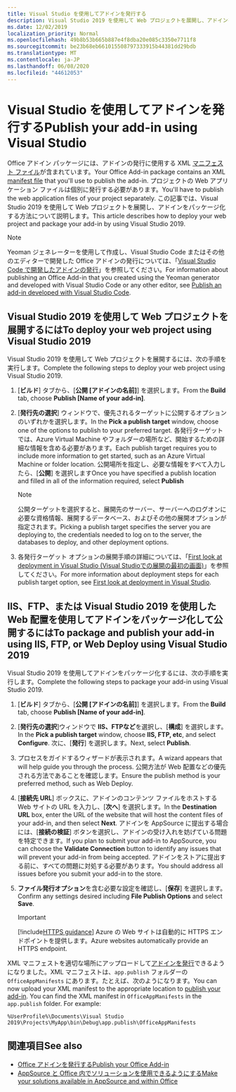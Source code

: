 ```yaml
---
title: Visual Studio を使用してアドインを発行する
description: Visual Studio 2019 を使用して Web プロジェクトを展開し、アドインをパッケージ化する方法。
ms.date: 12/02/2019
localization_priority: Normal
ms.openlocfilehash: 49b8b53b665b887e4f8dba20e085c3350e7711f8
ms.sourcegitcommit: be23b68eb661015508797333915b44381dd29bdb
ms.translationtype: MT
ms.contentlocale: ja-JP
ms.lasthandoff: 06/08/2020
ms.locfileid: "44612053"
---
```

# <a name="publish-your-add-in-using-visual-studio"></a><span data-ttu-id="71139-103">Visual Studio を使用してアドインを発行する</span><span class="sxs-lookup"><span data-stu-id="71139-103">Publish your add-in using Visual Studio</span></span>

<span data-ttu-id="71139-104">Office アドイン パッケージには、アドインの発行に使用する XML [マニフェスト ファイル](../develop/add-in-manifests.md)が含まれています。</span><span class="sxs-lookup"><span data-stu-id="71139-104">Your Office Add-in package contains an XML [manifest file](../develop/add-in-manifests.md) that you'll use to publish the add-in.</span></span> <span data-ttu-id="71139-105">プロジェクトの Web アプリケーション ファイルは個別に発行する必要があります。</span><span class="sxs-lookup"><span data-stu-id="71139-105">You'll have to publish the web application files of your project separately.</span></span> <span data-ttu-id="71139-106">この記事では、Visual Studio 2019 を使用して Web プロジェクトを展開し、アドインをパッケージ化する方法について説明します。</span><span class="sxs-lookup"><span data-stu-id="71139-106">This article describes how to deploy your web project and package your add-in by using Visual Studio 2019.</span></span>

> [!NOTE]
> <span data-ttu-id="71139-107">Yeoman ジェネレーターを使用して作成し、Visual Studio Code またはその他のエディターで開発した Office アドインの発行については、「[Visual Studio Code で開発したアドインの発行](publish-add-in-vs-code.md)」を参照してください。</span><span class="sxs-lookup"><span data-stu-id="71139-107">For information about publishing an Office Add-in that you created using the Yeoman generator and developed with Visual Studio Code or any other editor, see [Publish an add-in developed with Visual Studio Code](publish-add-in-vs-code.md).</span></span>

## <a name="to-deploy-your-web-project-using-visual-studio-2019"></a><span data-ttu-id="71139-108">Visual Studio 2019 を使用して Web プロジェクトを展開するには</span><span class="sxs-lookup"><span data-stu-id="71139-108">To deploy your web project using Visual Studio 2019</span></span>

<span data-ttu-id="71139-109">Visual Studio 2019 を使用して Web プロジェクトを展開するには、次の手順を実行します。</span><span class="sxs-lookup"><span data-stu-id="71139-109">Complete the following steps to deploy your web project using Visual Studio 2019.</span></span>

1. <span data-ttu-id="71139-110">[**ビルド**] タブから、[**公開 [アドインの名前]**] を選択します。</span><span class="sxs-lookup"><span data-stu-id="71139-110">From the **Build** tab, choose **Publish [Name of your add-in]**.</span></span>

2. <span data-ttu-id="71139-111">[**発行先の選択**] ウィンドウで、優先されるターゲットに公開するオプションのいずれかを選択します。</span><span class="sxs-lookup"><span data-stu-id="71139-111">In the **Pick a publish target** window, choose one of the options to publish to your preferred target.</span></span> <span data-ttu-id="71139-112">各発行ターゲットでは、Azure Virtual Machine やフォルダーの場所など、開始するための詳細な情報を含める必要があります。</span><span class="sxs-lookup"><span data-stu-id="71139-112">Each publish target requires you to include more information to get started, such as an Azure Virtual Machine or folder location.</span></span> <span data-ttu-id="71139-113">公開場所を指定し、必要な情報をすべて入力したら、[**公開**] を選択します</span><span class="sxs-lookup"><span data-stu-id="71139-113">Once you have specified a publish location and filled in all of the information required, select **Publish**</span></span>

    > [!NOTE]
    > <span data-ttu-id="71139-114">公開ターゲットを選択すると、展開先のサーバー、サーバーへのログオンに必要な資格情報、展開するデータベース、およびその他の展開オプションが指定されます。</span><span class="sxs-lookup"><span data-stu-id="71139-114">Picking a publish target specifies the server you are deploying to, the credentials needed to log on to the server, the databases to deploy, and other deployment options.</span></span>

3. <span data-ttu-id="71139-115">各発行ターゲット オプションの展開手順の詳細については、「[First look at deployment in Visual Studio (Visual Studioでの展開の最初の画面)](/visualstudio/deployment/deploying-applications-services-and-components?view=vs-2019)」を参照してください。</span><span class="sxs-lookup"><span data-stu-id="71139-115">For more information about deployment steps for each publish target option, see [First look at deployment in Visual Studio](/visualstudio/deployment/deploying-applications-services-and-components?view=vs-2019).</span></span>

## <a name="to-package-and-publish-your-add-in-using-iis-ftp-or-web-deploy-using-visual-studio-2019"></a><span data-ttu-id="71139-116">IIS、FTP、または Visual Studio 2019 を使用したWeb 配置を使用してアドインをパッケージ化して公開するには</span><span class="sxs-lookup"><span data-stu-id="71139-116">To package and publish your add-in using IIS, FTP, or Web Deploy using Visual Studio 2019</span></span>

<span data-ttu-id="71139-117">Visual Studio 2019 を使用してアドインをパッケージ化するには、次の手順を実行します。</span><span class="sxs-lookup"><span data-stu-id="71139-117">Complete the following steps to package your add-in using Visual Studio 2019.</span></span>

1. <span data-ttu-id="71139-118">[**ビルド**] タブから、[**公開 [アドインの名前]**] を選択します。</span><span class="sxs-lookup"><span data-stu-id="71139-118">From the **Build** tab, choose **Publish [Name of your add-in]**.</span></span>
2. <span data-ttu-id="71139-119">[**発行先の選択**]ウィンドウで **IIS、FTPなど**を選択し、[**構成**] を選択します。</span><span class="sxs-lookup"><span data-stu-id="71139-119">In the **Pick a publish target** window, choose **IIS, FTP, etc**, and select **Configure**.</span></span> <span data-ttu-id="71139-120">次に、[**発行**] を選択します。</span><span class="sxs-lookup"><span data-stu-id="71139-120">Next, select **Publish**.</span></span>
3. <span data-ttu-id="71139-121">プロセスをガイドするウィザードが表示されます。</span><span class="sxs-lookup"><span data-stu-id="71139-121">A wizard appears that will help guide you through the process.</span></span> <span data-ttu-id="71139-122">公開方法が Web 配置などの優先される方法であることを確認します。</span><span class="sxs-lookup"><span data-stu-id="71139-122">Ensure the publish method is your preferred method, such as Web Deploy.</span></span>
4. <span data-ttu-id="71139-123">[**接続先 URL**] ボックスに、アドインのコンテンツ ファイルをホストする Web サイトの URL を入力し、[**次へ**] を選択します。</span><span class="sxs-lookup"><span data-stu-id="71139-123">In the **Destination URL** box, enter the URL of the website that will host the content files of your add-in, and then select **Next**.</span></span> <span data-ttu-id="71139-124">アドインを AppSource に提出する場合には、[**接続の検証**] ボタンを選択し、アドインの受け入れを妨げている問題を特定できます。</span><span class="sxs-lookup"><span data-stu-id="71139-124">If you plan to submit your add-in to AppSource, you can choose the **Validate Connection** button to identify any issues that will prevent your add-in from being accepted.</span></span> <span data-ttu-id="71139-125">アドインをストアに提出する前に、すべての問題に対処する必要があります。</span><span class="sxs-lookup"><span data-stu-id="71139-125">You should address all issues before you submit your add-in to the store.</span></span>
5. <span data-ttu-id="71139-126">**ファイル発行オプション**を含む必要な設定を確認し、[**保存**] を選択します。</span><span class="sxs-lookup"><span data-stu-id="71139-126">Confirm any settings desired including **File Publish Options** and select **Save**.</span></span>

    > [!IMPORTANT]
    > [!include[HTTPS guidance](../includes/https-guidance.md)] <span data-ttu-id="71139-127">Azure の Web サイトは自動的に HTTPS エンドポイントを提供します。</span><span class="sxs-lookup"><span data-stu-id="71139-127">Azure websites automatically provide an HTTPS endpoint.</span></span>

<span data-ttu-id="71139-p106">XML マニフェストを適切な場所にアップロードして[アドインを発行](../publish/publish.md)できるようになりました。XML マニフェストは、`app.publish` フォルダーの `OfficeAppManifests` にあります。たとえば、次のようになります。</span><span class="sxs-lookup"><span data-stu-id="71139-p106">You can now upload your XML manifest to the appropriate location to [publish your add-in](../publish/publish.md). You can find the XML manifest in `OfficeAppManifests` in the `app.publish` folder. For example:</span></span>

 `%UserProfile%\Documents\Visual Studio 2019\Projects\MyApp\bin\Debug\app.publish\OfficeAppManifests`

## <a name="see-also"></a><span data-ttu-id="71139-131">関連項目</span><span class="sxs-lookup"><span data-stu-id="71139-131">See also</span></span>

- [<span data-ttu-id="71139-132">Office アドインを発行する</span><span class="sxs-lookup"><span data-stu-id="71139-132">Publish your Office Add-in</span></span>](../publish/publish.md)
- [<span data-ttu-id="71139-133">AppSource と Office 内でソリューションを使用できるようにする</span><span class="sxs-lookup"><span data-stu-id="71139-133">Make your solutions available in AppSource and within Office</span></span>](/office/dev/store/submit-to-the-office-store)
